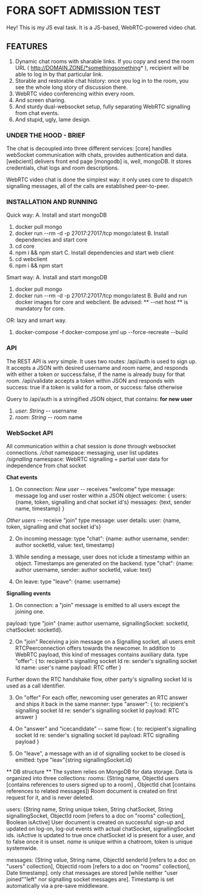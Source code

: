 # FORA SOFT ADMISSION TEST

Hey!
This is my JS eval task.
It is a JS-based, WebRTC-powered video chat. 

## FEATURES
1. Dynamic chat rooms with sharable links. If you copy and send the room URL ( http://DOMAIN.ZONE/*somethingsomething* ), recipient will be able to log in by that particular link.
2. Storable and restorable chat history: once you log in to the room, you see the whole long story of discussion there.
3. WebRTC video conferencing within every room.
4. And screen sharing.
5. And sturdy dual-websocket setup, fully separating WebRTC signalling from chat events.
6. And stupid, ugly, lame design.
### UNDER THE HOOD - BRIEF

The chat is decoupled into three different services:
[core] handles webSocket communication with chats, provides authentication and data.
[webcient] delivers front end page
[mongodb] is, well, mongoDB. It stores credentials, chat logs and room descriptions.

WebRTC video chat is done the simplest way: it only uses core to dispatch signalling messages, all of the calls are established peer-to-peer.

### INSTALLATION AND RUNNING
Quick way:
A. Install and start mongoDB
1. docker pull mongo
2. docker run --rm -d  -p 27017:27017/tcp mongo:latest
B. Install dependencies and start core
1. cd core
2. npm i && npm start
C. Install dependencies and start web client
1. cd webclient
2. npm i && npm start

Smart way:
A. Install and start mongoDB
1. docker pull mongo
2. docker run --rm -d  -p 27017:27017/tcp mongo:latest
B. Build and run docker images for core and webclient.
Be advised: ** --net host ** is mandatory for core.

OR: lazy and smart way.
1. docker-compose -f docker-compose.yml up --force-recreate --build

### API

The REST API is _very_ simple.
It uses two routes:
/api/auth is used to sign up. It accepts a JSON with desired username and room name, and responds with either a token or success:false, if the name is already busy for that room.
/api/validate accepts a token within JSON and responds with success: true if a token is valid for a room, or success: false otherwise


Query to /api/auth is a stringified JSON object, that contains:
**for new user**
1. *user*: _String_ -- username
2. *room*: _String_ -- room name


### WebSocket API
All communication within a chat session is done through websocket connections.
*/chat* namespace: messaging, user list updates  
*/signalling* namespace: WebRTC signalling + partial user data for independence from chat socket


**Chat events**

1. On connection:
*New user* -- receives "welcome" type message: message log and user roster within a JSON object
welcome:
{
    users: {name, token, signalling and chat socket id's}
    messages: {text, sender name, timestamp}
}

*Other users* -- receive "join" type message: user details:
user: {name, token, signalling and chat socket id's}

2. On incoming message:
type "chat": {name: author username, sender: author socketId, value: text, timestamp}

3. While sending a message, user does not iclude a timestamp within an object. Timestamps are generated on the backend.
type "chat": {name: author username, sender: author socketId, value: text}

2. On leave:
type "leave": {name: username}

**Signalling events**
1. On connection:
a "join" message is emitted to all users except the joining one.

payload:
type "join" {name: author username, signallingSocket: socketId, chatSocket: socketId}.


2. On "join"
Receiving a join message on a Signalling socket, all users emit RTCPeerconnection offers towards the newcomer.
In addition to WebRTC payload, this kind of messages contains auxiliary data.
type "offer":
{
    to: recipient's signalling socket Id
    re: sender's signalling socket Id
    name: user's name
    payload: RTC offer
}

Further down the RTC handshake flow, other party's signalling socket Id is used as a call identifier.

3. On "offer"
For each offer, newcoming user generates an RTC answer and ships it back in the same manner:
type "answer":
{
    to: recipient's signalling socket Id
    re: sender's signalling socket Id
    payload: RTC answer
}

4. On "answer" and "icecandidate" -- same flow:
{
    to: recipient's signalling socket Id
    re: sender's signalling socket Id
    payload: RTC signalling payload
}

5. On "leave", a message with an id of signalling socket to be closed is emitted:
type "leav"{string signallingSocket.id}


** DB structure **
The system relies on MongoDB for data storage. 
Data is organized into three collections:
rooms: {String name, ObjectId users [contains references to users signed up to a room] , ObjectId chat [contains references to related messages])
Room document is created on first request for it, and is never deleted.

users: {String name, String unique token, String chatSocket, String signallingSocket, ObjectId room [refers to a doc on "rooms" collection], Boolean isActive] 
User document is created on successful sign-up and updated on log-on, log-out events with actual chatSocket, signallingSocket ids. isActive is updated to true once chatSocket id is present for a user, and to false once it is unset.
*name* is unique within a chatroom, token is unique systemwide. 

 
messages: {String value, String name, ObjectId senderId [refers to a doc on "users" collection], ObjectId room [refers to a doc on "rooms" collection], Date timestamp].
only chat messages are stored [while neither "user joined"\"left" nor signalling socket messages are]. Timestamp is set automatically via a pre-save middleware. 
